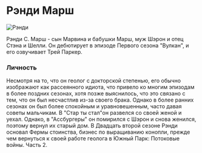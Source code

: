 # Рэнди Марш

![Рэнди](https://encrypted-tbn0.gstatic.com/images?q=tbn:ANd9GcTSa972HVAXW_E38VOvqGr1nXOcESQHjZCcgA&s)

Рэнди С. Марш - сын Марвина и бабушки Марш, муж Шэрон и отец 
Стэна и Шелли. Он дебютирует в эпизоде Первого сезона "Вулкан", и 
его озвучивает Трей Паркер.

### Личность

Несмотря на то, что он геолог с докторской степенью, его обычно 
изображают как рассеянного идиота, что привело ко многим эпизодам в 
более поздних сезонах, хотя позже выяснилось, что это связано с тем, 
что он был несчастлив из-за своего брака. Однако в более ранних сезонах 
он был более спокойным и уравновешенным, часто давая советы мальчикам. 
В "Стар ты стал"он развелся со своей женой и уехал. Однако, в "Ассбургеры" 
он помирился с Шэрон и снова женился, поэтому вернул их старый дом. 
В Двадцать второй сезоне Рэнди основал Фермы стоинства, бизнес по 
выращиванию конопли, прежде чем вернуться к своей работе геолога в 
Южный Парк: Потоковые войны. Часть 2.